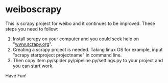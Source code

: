 weiboscrapy
===========
This is scrapy project for weibo and it continues to be improved.
These steps you need to follow:
1. Install scrapy on your computer and you could seek help on "www.scrapy.org".
2. Creating a scrapy project is needed. Taking linux OS for example, input "scrapy startproject projectname" in    command line.
3. Then copy item.py/spider.py/pipeline.py/settings.py to your project and you can start work.

Have Fun!
